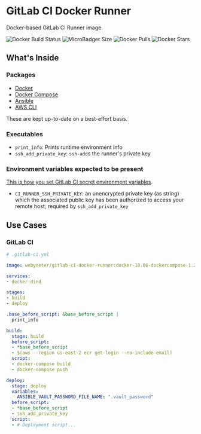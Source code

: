 # GitLab CI Docker Runner 

Docker-based GitLab CI Runner image.

![Docker Build Status](https://img.shields.io/docker/build/webyneter/gitlab-ci-docker-runner.svg) ![MicroBadger Size](https://img.shields.io/microbadger/image-size/webyneter/gitlab-ci-docker-runner.svg) ![Docker Pulls](https://img.shields.io/docker/pulls/webyneter/gitlab-ci-docker-runner.svg) ![Docker Stars](https://img.shields.io/docker/stars/webyneter/gitlab-ci-docker-runner.svg) 

## What's Inside

### Packages

* [Docker](https://hub.docker.com/_/docker/)
* [Docker Compose](https://pypi.org/project/docker-compose/)
* [Ansible](https://pypi.org/project/ansible/)
* [AWS CLI](https://pypi.org/project/awscli/)

These are kept up-to-date on a best-effort basis.

### Executables

* `print_info`: Prints runtime environment info
* `ssh_add_private_key`: `ssh-add`s the runner's private key

### Environment variables expected to be present

[This is how you set GitLab CI secret environment variables](https://docs.gitlab.com/ee/ci/variables/#variables).

* `CI_RUNNER_SSH_PRIVATE_KEY`: an unencrypted private key (as string) which the associated public key has been authorized to access your remote host; required by `ssh_add_private_key`

## Use Cases

### GitLab CI

```yaml
# .gitlab-ci.yml

image: webyneter/gitlab-ci-docker-runner:docker-18.06-dockercompose-1.22.0-ansible-2.6.4-awscli-1.16.14

services:
- docker:dind

stages:
- build
- deploy

.base_before_script: &base_before_script |
  print_info

build:
  stage: build
  before_script:
  - *base_before_script
  - $(aws --region us-east-2 ecr get-login --no-include-email)
  script:
  - docker-compose build
  - docker-compose push

deploy:
  stage: deploy
  variables:
    ANSIBLE_VAULT_PASSWORD_FILE_NAME: ".vault_password"
  before_script:
  - *base_before_script
  - ssh_add_private_key
  script:
  - # Deployment script...
```
